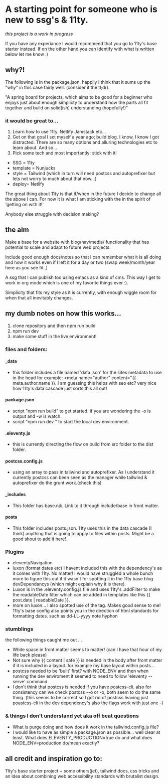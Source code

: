 # A starting point for someone who is new to ssg's & 11ty.
_this project is a work in progress_ 

If you have any experiance I would recommend that you go to 11ty's base starter
instead. If on the other hand you can identify with what is written below let me
know :)

## why?!

The following is in the package.json, happily I think that it sums up the "why"
in this case fairly well. (consider it the tl;dr).

"A spring board for projects, which aims to be good for a beginner who enjoys
just about enough simplicty to understand how the parts all fit together and
build on solid(ish) understanding (hopefully!)"

### it would be great to...

1. Learn how to use 11ty. Netlify Jamstack etc...
2. Get on that goal I set myself a year ago; build blog. I know, I know I got
distracted. There are so many options and alluring technologies etc to learn
about. And so...
3. Pick some tech and most importantly; stick with it! 
- SSG = 11ty
- template = Nunjucks
- style = Tailwind (which in turn will need postcss and autoprefixer but lets
  not worry to much about that now...)
- deploy= Netlify

The great thing about 11ty is that if/when in the future I decide to change all
the above I can. For now it is what I am sticking with the in the spirit
of 'getting on with it!'

Anybody else struggle with decision making?

## the aim

Make a base for a website with blog/nav/media/ functionality that has potential
to scale and adapt to future web projects.

Include good enough docs/notes so that I can remember what it is all doing and
how it works even if I left it for a day or two (swap week/month/year here as you see
fit..)

A ssg that I can publish too using emacs as a kind of cms. This way I get to
work in org mode which is one of my favorite things ever :).

Simplicity that fits my style as it is currently, with enough wiggle room for when that
all inevitably changes.

## my dumb notes on how this works...

1) clone repository and then npm run build
2) npm run dev
3) make some stuff in the live environment!

### files and folders:

#### _data
  - this folder includes a file named 'data.json' for the sites metadata to use
    in the head for example: <meta name="author" content="{{ meta.author.name
    }}. I am guessing this helps with seo etc? very nice how 11ty's data cascade
    just sorts this all out!

#### package.json
  - script "npm run build" to get started. if you are wondering the -o is output
    and -w is watch.
  - script "npm run dev " to start the local dev environment.

#### .eleventy.js
  - this is currently directing the flow on build from src folder to the dist folder.

#### postcss.config.js 
  - using an array to pass in tailwind and autoprefixer. As I understand it
    currently postcss can been seen as the manager while tailwind & autoprefixer
    do the grunt work.(check this)

#### _includes
  - This folder has base.njk. Link to it through include/base in front matter.
  
#### posts 
  - This folder includes posts.json. 11ty uses this in the data cascade (I
    think) anything that is going to apply to files within posts. Might be a good
    shout to add it here!
  
  
### Plugins

* eleventyNavigation 
* luxon (format dates etc) I havent included this with the dependency's as it
  comes with 11ty. No matter! I would have struggled a whole bunch more to
  figure this out if it wasn't for spotting it in the 11ty base blog
  devDependancys (which might explain why it is there).
* Luxon is in the .eleventy.config.js file and uses 11ty's .addFilter to make
  the readableDate filter which can be added in templates like this {{ post.date
  | readableDate }}.
* more on luxon... I also spotted use of the <time> tag. Makes good sense to me!
  11ty's base config also points you in the direction of html standards for
  formatting dates. such as dd-LL-yyyy note hyphon
 
  
### stumblings

the following things caught me out ... 

* White space in front matter seems to matter! (can I have that hour of my life back please)
* Not sure why {{ content | safe }} is needed in the body after front matter if
  it is included in a layout. for example my base layout within posts...
* postcss needed to be 'built' first? with NODE_ENV and then when running the
  dev enviroment it seemed to need to follow 'eleventy --serve' command.
* I don't think that postcss is needed if you have postcss-cli. also for
  consistency can we check postcss --o or -o, both seem to do the same thing.
  (this seems to be correct so I got rid of postcss leaving just poastcss-cli in
  the dev dependency's also the flags work with just one -)

### & things I don't understand yet aka off beat questions

- What is purge doing and how does it work in the tailwind.config.js file?
- I would like to have as simple a package.json as possible... well
clear at least. What does ELEVENTY_PRODUCTION=true do and what does NODE_ENV=production
do/mean exactly?

## all credit and inspiration go to:

11ty's base starter project + some others(jet),
tailwind docs, 
css tricks 
and an idea about combining web accessibility standards with brutalist design.	
